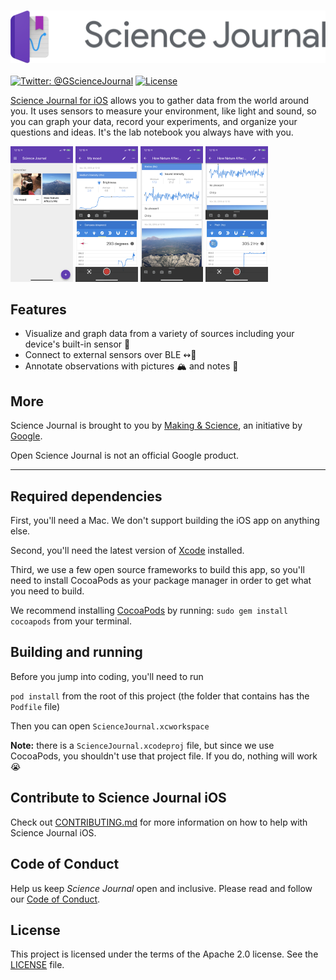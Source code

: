 <h3 align="center">
  <img src="assets/sj_lockup.png?raw=true" alt="Science Journal Logo" width="700">
</h3>

[![Twitter: @GScienceJournal](https://img.shields.io/badge/contact-@GScienceJournal-673fb4.svg?style=flat)](https://twitter.com/GScienceJournal)
[![License](https://img.shields.io/badge/License-Apache%202.0-blue.svg)](https://opensource.org/licenses/Apache-2.0)

[Science Journal for iOS][appstore] allows you to gather data from the world around you. It uses sensors to
measure your environment, like light and sound, so you can graph your data, record your experiments,
and organize your questions and ideas. It's the lab notebook you always have with you.

<img src="assets/experiments.png?raw=true" alt="Experiments list" width="100">
<img src="assets/experiment1.png?raw=true" alt="Inside `My mood` experiment" width="100">
<img src="assets/experiment2a.png?raw=true" alt="Inside `How Nature Affects me` experiment with graph and mountain photo" width="100">
<img src="assets/experiment2b.png?raw=true" alt="Inside `How Nature Affects me` experiment with graph and sensor picker drawer" width="100">

## Features

* Visualize and graph data from a variety of sources including your device's  built-in sensor 📱
* Connect to external sensors over BLE ↭🔌
* Annotate observations with pictures 🏔 and notes 📝

## More

Science Journal is brought to you by [Making & Science][ms], an initiative by [Google](https://www.google.com/intl/en/about/). 

Open Science
Journal is not an official Google product.

---

## Required dependencies
First, you'll need a Mac. We don't support building the iOS app on anything else.

Second, you'll need the latest version of [Xcode](https://developer.apple.com/xcode/) installed.

Third, we use a few open source frameworks to build this app, so you'll need to install CocoaPods as your package manager in order to get what you need to build.

We recommend installing [CocoaPods](https://cocoapods.org/) by running:
`sudo gem install cocoapods` from your terminal.

## Building and running
Before you jump into coding, you'll need to run

`pod install` from the root of this project (the folder that contains has the `Podfile` file)

Then you can open `ScienceJournal.xcworkspace`

**Note:** there is a `ScienceJournal.xcodeproj` file, but since we use CocoaPods, you shouldn't use that project file. If you do, nothing will work 😭

[appstore]: https://itunes.apple.com/us/app/science-journal-by-google/id1251205555?mt=8
[ms]: https://makingscience.withgoogle.com

## Contribute to Science Journal iOS

Check out [CONTRIBUTING.md](https://github.com/google/science-journal-ios/blob/master/CONTRIBUTING.md) for more information on how to help with Science Journal iOS.

## Code of Conduct

Help us keep _Science Journal_ open and inclusive. Please read and follow our [Code of Conduct](https://github.com/google/science-journal-ios/blob/master/CODE_OF_CONDUCT.md).

## License

This project is licensed under the terms of the Apache 2.0 license. See the [LICENSE](https://github.com/google/science-journal-ios/blob/master/LICENSE) file.
